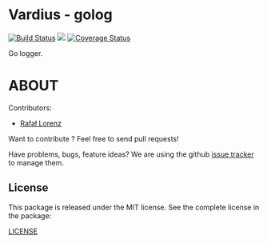 Vardius - golog
================
[![Build Status](https://travis-ci.org/vardius/golog.svg?branch=master)](https://travis-ci.org/vardius/golog) [![](https://godoc.org/github.com/vardius/golog?status.svg)](http://godoc.org/github.com/vardius/golog) [![Coverage Status](https://coveralls.io/repos/github/vardius/golog/badge.svg?branch=master)](https://coveralls.io/github/vardius/golog?branch=master)

Go logger.

ABOUT
==================================================
Contributors:

* [Rafał Lorenz](http://rafallorenz.com)

Want to contribute ? Feel free to send pull requests!

Have problems, bugs, feature ideas?
We are using the github [issue tracker](https://github.com/vardius/golog/issues) to manage them.

License
-------

This package is released under the MIT license. See the complete license in the package:

[LICENSE](LICENSE.md)
